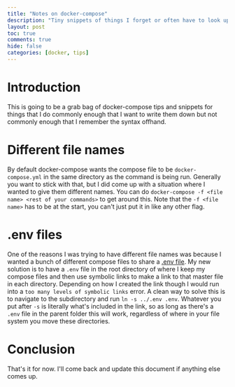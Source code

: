 ```yaml
---
title: "Notes on docker-compose"
description: "Tiny snippets of things I forget or often have to look up about docker compose."
layout: post
toc: true
comments: true
hide: false
categories: [docker, tips]
---
```


# Introduction

This is going to be a grab bag of docker-compose tips and snippets for things that I do commonly enough that I want to write them down but not commonly enough that I remember the syntax offhand.

# Different file names

By default docker-compose wants the compose file to be ```docker-compose.yml``` in the same directory as the command is being run. Generally you want to stick with that, but I did come up with a situation where I wanted to give them different names. You can do ```docker-compose -f <file name> <rest of your commands>``` to get around this. Note that the ```-f <file name>``` has to be at the start, you can't just put it in like any other flag.

# .env files

One of the reasons I was trying to have different file names was because I wanted a bunch of different compose files to share a [.env file](https://docs.docker.com/compose/env-file/). My new solution is to have a ```.env``` file in the root directory of where I keep my compose files and then use symbolic links to make a link to that master file in each directory. Depending on how I created the link though I would run into a ```too many levels of symbolic links``` error. A clean way to solve this is to navigate to the subdirectory and run ```ln -s ../.env .env```. Whatever you put after ```-s``` is literally what's included in the link, so as long as there's a ```.env``` file in the parent folder this will work, regardless of where in your file system you move these directories.

# Conclusion

That's it for now. I'll come back and update this document if anything else comes up.